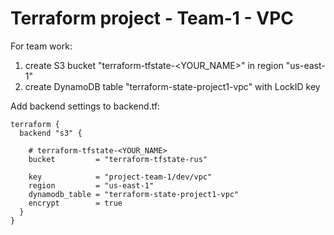 # Terraform project - Team-1 - VPC

For team work:

1. create S3 bucket "terraform-tfstate-<YOUR_NAME>" in region "us-east-1"
2. create DynamoDB table "terraform-state-project1-vpc" with LockID key

Add backend settings to backend.tf:
```
terraform {
  backend "s3" {

    # terraform-tfstate-<YOUR_NAME>
    bucket         = "terraform-tfstate-rus" 

    key            = "project-team-1/dev/vpc"
    region         = "us-east-1"
    dynamodb_table = "terraform-state-project1-vpc"
    encrypt        = true
  }
}
```